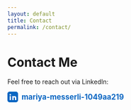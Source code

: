 ```yaml
---
layout: default
title: Contact
permalink: /contact/
---
```


<h1>Contact Me</h1>

<p>Feel free to reach out via LinkedIn:</p>

<a href="https://ch.linkedin.com/in/mariya-messerli-1049aa219" target="_blank" rel="noopener" style="text-decoration:none; display:inline-flex; align-items:center; gap:8px; font-weight:bold; font-size:1.2em; color:#0A66C2;">
  <!-- LinkedIn SVG icon -->
  <svg xmlns="http://www.w3.org/2000/svg" width="24" height="24" fill="#0A66C2" viewBox="0 0 24 24" aria-hidden="true" focusable="false">
    <path d="M19 0h-14c-2.761 0-5 2.239-5 5v14c0 2.761 2.239 5 5 5h14c2.762 0 5-2.239 5-5v-14c0-2.761-2.238-5-5-5zm-11 19h-3v-9h3v9zm-1.5-10.3c-.966 0-1.75-.786-1.75-1.75s.784-1.75 1.75-1.75 1.75.786 1.75 1.75-.784 1.75-1.75 1.75zm13.5 10.3h-3v-4.5c0-1.07-.93-1.5-1.5-1.5s-1.5.43-1.5 1.5v4.5h-3v-9h3v1.26c.52-.8 1.45-1.26 2.5-1.26 1.93 0 3.5 1.57 3.5 3.5v5.24z"/>
  </svg>
  mariya-messerli-1049aa219
</a>
